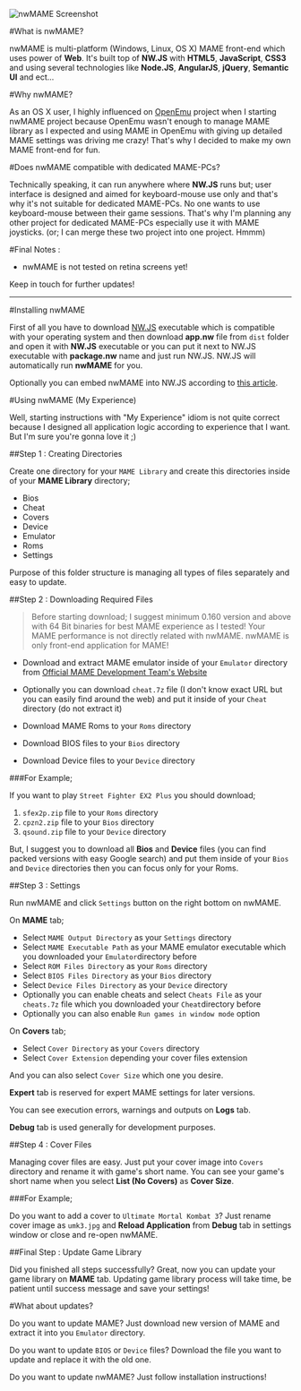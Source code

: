 ![nwMAME Screenshot](http://ozguncagri.github.io/nwMAME/nwMAME_screenshot.png)

#What is nwMAME?

nwMAME is multi-platform (Windows, Linux, OS X) MAME front-end which uses power of **Web**. It's built top of **NW.JS** with **HTML5**, **JavaScript**, **CSS3** and using several technologies like **Node.JS**, **AngularJS**, **jQuery**, **Semantic UI** and ect...

#Why nwMAME?

As an OS X user, I highly influenced on [OpenEmu](http://openemu.org) project when I starting nwMAME project because OpenEmu wasn't enough to manage MAME library as I expected and using MAME in OpenEmu with giving up detailed MAME settings was driving me crazy! That's why I decided to make my own MAME front-end for fun.

#Does nwMAME compatible with dedicated MAME-PCs?

Technically speaking, it can run anywhere where **NW.JS** runs but; user interface is designed and aimed for keyboard-mouse use only and that's why it's not suitable for dedicated MAME-PCs. No one wants to use keyboard-mouse between their game sessions. That's why I'm planning any other project for dedicated MAME-PCs especially use it with MAME joysticks. (or; I can merge these two project into one project. Hmmm)

#Final Notes :

- nwMAME is not tested on retina screens yet!

Keep in touch for further updates!

---

#Installing nwMAME

First of all you have to download [NW.JS](http://nwjs.io) executable which is compatible with your operating system and then download **app.nw** file from `dist` folder and open it with **NW.JS** executable or you can put it next to NW.JS executable with **package.nw** name and just run NW.JS. NW.JS will automatically run **nwMAME** for you.

Optionally you can embed nwMAME into NW.JS according to [this article](https://github.com/nwjs/nw.js/wiki/How-to-package-and-distribute-your-apps).


#Using nwMAME (My Experience)

Well, starting instructions with "My Experience" idiom is not quite correct because I designed all application logic according to experience that I want. But I'm sure you're gonna love it ;)

##Step 1 : Creating Directories

Create one directory for your `MAME Library` and create this directories inside of your **MAME Library** directory;

- Bios
- Cheat
- Covers
- Device
- Emulator
- Roms
- Settings

Purpose of this folder structure is managing all types of files separately and easy to update.

##Step 2 : Downloading Required Files

> Before starting download; I suggest minimum 0.160 version and above with 64 Bit binaries for best MAME experience as I tested! Your MAME performance is not directly related with nwMAME. nwMAME is only front-end application for MAME!

- Download and extract MAME emulator inside of your `Emulator` directory from [Official MAME Development Team's Website](http://mamedev.org)

- Optionally you can download `cheat.7z` file (I don't know exact URL but you can easily find around the web) and put it inside of your `Cheat` directory (do not extract it)

- Download MAME Roms to your `Roms` directory

- Download BIOS files to your `Bios` directory

- Download Device files to your `Device` directory

###For Example;

If you want to play `Street Fighter EX2 Plus` you should download;

1. `sfex2p.zip` file to your `Roms` directory
2. `cpzn2.zip` file to your `Bios` directory
3. `qsound.zip` file to your `Device` directory

But, I suggest you to download all **Bios** and **Device** files (you can find packed versions with easy Google search) and put them inside of your `Bios` and `Device` directories then you can focus only for your Roms.

##Step 3 : Settings

Run nwMAME and click `Settings` button on the right bottom on nwMAME.

On **MAME** tab;

- Select `MAME Output Directory` as your `Settings` directory
- Select `MAME Executable Path` as your MAME emulator executable which you downloaded your `Emulator`directory before
- Select `ROM Files Directory` as your `Roms` directory
- Select `BIOS Files Directory` as your `Bios` directory
- Select `Device Files Directory` as your `Device` directory
- Optionally you can enable cheats and select `Cheats File` as your `cheats.7z` file which you downloaded your `Cheat`directory before
- Optionally you can also enable `Run games in window mode` option

On **Covers** tab;

- Select `Cover Directory` as your `Covers` directory
- Select `Cover Extension` depending your cover files extension

And you can also select `Cover Size` which one you desire.

**Expert** tab is reserved for expert MAME settings for later versions.

You can see execution errors, warnings and outputs on **Logs** tab.

**Debug** tab is used generally for development purposes.

##Step 4 : Cover Files

Managing cover files are easy. Just put your cover image into `Covers` directory and rename it with game's short name. You can see your game's short name when you select **List (No Covers)** as **Cover Size**. 

###For Example;

Do you want to add a cover to `Ultimate Mortal Kombat 3`? Just rename cover image as `umk3.jpg` and **Reload Application** from **Debug** tab in settings window or close and re-open nwMAME.

##Final Step : Update Game Library

Did you finished all steps successfully? Great, now you can update your game library on **MAME** tab. Updating game library process will take time, be patient until success message and save your settings!

#What about updates?

Do you want to update MAME? Just download new version of MAME and extract it into you `Emulator` directory.

Do you want to update `BIOS` or `Device` files? Download the file you want to update and replace it with the old one.

Do you want to update nwMAME? Just follow installation instructions!